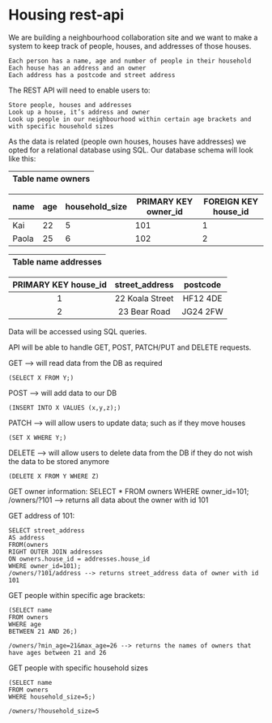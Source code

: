 # Housing rest-api

We are building a neighbourhood collaboration site and we want to make a system to keep track of people, houses, and addresses of those houses.

    Each person has a name, age and number of people in their household
    Each house has an address and an owner
    Each address has a postcode and street address

The REST API will need to enable users to:

    Store people, houses and addresses
    Look up a house, it’s address and owner
    Look up people in our neighbourhood within certain age brackets and with specific household sizes

As the data is related (people own houses, houses have addresses) we opted for a relational database using SQL.
Our database schema will look like this:

|Table name owners|
|---|


|**name**|**age**|**household_size**|**PRIMARY KEY owner_id**|**FOREIGN KEY house_id** |
|--------|-------|------------------|------------------------|-------------------------|
| Kai    |  22   |   5              |          101           |             1           |
|Paola   |  25   |          6       |          102           |             2           |


|Table name addresses| 
|---|  

 PRIMARY KEY house_id   |    street_address    |    postcode   |
|:---------------------:|:--------------------:|:-------------:|
|           1           |   22 Koala Street    |    HF12 4DE   |    
|           2           |    23 Bear Road      |    JG24 2FW   |

Data will be accessed using SQL queries. 

API will be able to handle GET, POST, PATCH/PUT and DELETE requests.

GET --> will read data from the DB as required 

    (SELECT X FROM Y;)

POST --> will add data to our DB 

    (INSERT INTO X VALUES (x,y,z);)

PATCH --> will allow users to update data; such as if they move houses 

    (SET X WHERE Y;)

DELETE --> will allow users to delete data from the DB if they do not wish the data to be stored anymore 

    (DELETE X FROM Y WHERE Z)

GET owner information: 
    SELECT * FROM owners WHERE owner_id=101;
    /owners/?101 --> returns all data about the owner with id 101

GET address of 101: 

    SELECT street_address 
    AS address 
    FROM(owners 
    RIGHT OUTER JOIN addresses 
    ON owners.house_id = addresses.house_id 
    WHERE owner_id=101);
    /owners/?101/address --> returns street_address data of owner with id 101

GET people within specific age brackets:

    (SELECT name 
    FROM owners 
    WHERE age 
    BETWEEN 21 AND 26;)
    
    /owners/?min_age=21&max_age=26 --> returns the names of owners that have ages between 21 and 26

GET people with specific household sizes

    (SELECT name 
    FROM owners 
    WHERE household_size=5;)
    
    /owners/?household_size=5
